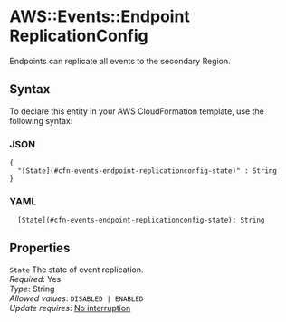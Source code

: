# AWS::Events::Endpoint ReplicationConfig<a name="aws-properties-events-endpoint-replicationconfig"></a>

Endpoints can replicate all events to the secondary Region\.

## Syntax<a name="aws-properties-events-endpoint-replicationconfig-syntax"></a>

To declare this entity in your AWS CloudFormation template, use the following syntax:

### JSON<a name="aws-properties-events-endpoint-replicationconfig-syntax.json"></a>

```
{
  "[State](#cfn-events-endpoint-replicationconfig-state)" : String
}
```

### YAML<a name="aws-properties-events-endpoint-replicationconfig-syntax.yaml"></a>

```
  [State](#cfn-events-endpoint-replicationconfig-state): String
```

## Properties<a name="aws-properties-events-endpoint-replicationconfig-properties"></a>

`State`  <a name="cfn-events-endpoint-replicationconfig-state"></a>
The state of event replication\.  
*Required*: Yes  
*Type*: String  
*Allowed values*: `DISABLED | ENABLED`  
*Update requires*: [No interruption](https://docs.aws.amazon.com/AWSCloudFormation/latest/UserGuide/using-cfn-updating-stacks-update-behaviors.html#update-no-interrupt)
